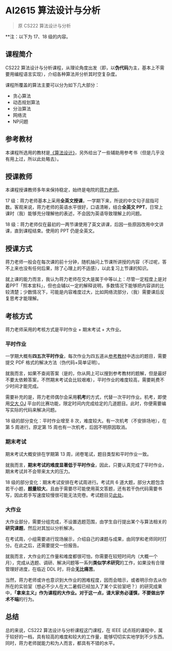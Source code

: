 # AI2615 算法设计与分析

> 原 CS222 算法设计与分析

**注：以下为 17、18 级的内容。

## 课程简介

CS222 算法设计与分析课程，从理论角度出发（即，以**伪代码**为主，基本上不需要用编程语言实现），介绍各种算法并分析其时空复杂度。

课程所覆盖的算法主要可以分为如下几大部分：

- 贪心算法
- 动态规划算法
- 分治算法
- 网络流
- NP问题

## 参考教材

本课程所选用的教材是[《算法设计》](https://book.douban.com/subject/2035809/)，另外给出了一些辅助用参考书（但是几乎没有用上过，所以此处略去）。

## 授课教师

本课程授课教师多年来保持稳定，始终是电院的[蒋力老师](http://www.cs.sjtu.edu.cn/PeopleDetail.aspx?id=97)。

17 级：蒋力老师基本上采用**全英文授课**，一学期下来，所说的中文句子屈指可数。客观来说，蒋力老师的英语水平很好，口语清晰，结合**全英文 PPT**，日常上课时（我）能够充分理解他的表述，不会因为英语导致理解上的问题。

18 级：蒋力老师仅在最初的一两节课使用了英文讲课，后因一些原因改用中文讲课，直到课程结束。使用的 PPT 仍是全英文。

## 授课方式

蒋力老师一般会在每次课的前十分钟，随机抽问上节课所讲授的内容（不过呢，答不上来也没有任何后果，除了心理上的不适感），以此复习上节课的知识。

就上课的能力而言，我认为蒋力老师在交大是属于中等以上：尽管一定程度上是对着PPT「照本宣科」，但也会辅以一定的解释说明，多数情况下能够把内容讲的比较清楚；少数情况下，可能是内容难度过大，比如网络流部分，（我）需要课后反复思考才能理解。

## 考核方式

蒋力老师采用的考核方式是平时作业 + 期末考试 + 大作业。

### 平时作业

一学期大概有**四五次平时作业**，每次作业为四五道从[参考教材](#参考教材)中选出的题目，需要提交 PDF 格式的解决方法（伪代码+简单证明）。

就我而言，如果不查阅答案（是的，你从网上可以搜到参考教材的题解，但是最好不要太依赖答案，不然期末考试会比较艰难），平时作业的难度较高，需要耗费不少时间才能完成。

需要补充的是，蒋力老师偶尔会采用**机考**的方式，代替一次平时作业。机考，即使用[交大 OJ](https://acm.sjtu.edu.cn/OnlineJudge/) 平台的比赛功能，限定时间内完成给定的几道题目。此时，你便需要编写实际的代码来解决问题。

18 级的部分变化：平时作业增至 8 次，难度较大。有一次机考（不安排场地），在第 5 周进行。原定第 15 周也有一次机考，后因不明原因取消。

### 期末考试

期末考试大概安排在学期第 13 周，闭卷笔试，题目类型和平时作业一致。

就我而言，**期末考试的难度显著低于平时作业**，因此，只要认真完成了平时作业，期末考试并不会带来太大的压力。

18 级的部分变化：期末考试安排在考试周进行。考试共 6 道大题，部分大题包含若干小题，**题量较大**。且由于需要尽可能使用英文答题，还有若干伪代码需要书写，因此若手写速度较慢很可能无法完卷。考试题目见[此处](https://gist.github.com/smallaccount101/37c6508076977e8370c2b0fe68c0e177)。

### 大作业

大作业部分，需要分组完成，不设置选题范围，由学生自行提出某个与算法相关的**研究课题**，然后对其加以分析解决。

在考试周，小组需要进行现场展示，介绍自己的课题与成果，由同学和老师同时打分。在此之后，还需要提交一份报告。

就我而言，大作业的工作量和难度都很可怕，你需要在较短时间内（大概一个月），完成从选题、调研、解决问题等一系列**类似学术研究**的工作，如果没有合理管理好进度，在临近 DDL 时，将会**无比痛苦**。

当然，蒋力老师或许也意识到大作业的困难程度，因而会暗示，或者明示你去从你所在的实验室（想必不少人在大二暑假已经加入了某个实验室吧？）的研究成果中，**「拿来主义」**作为课程的大作业。对于这一点，请大家务必谨慎，不要做出**学术不端**的行为。

## 总结

总的来说，CS222 算法设计与分析课程这门课程，在 IEEE 试点班的课程中，属于较好的一档，具有较高的难度和较大的工作量，能够切切实实地学到不少东西。同时，蒋力老师就能力和为人而言，都具有不错的水平。
